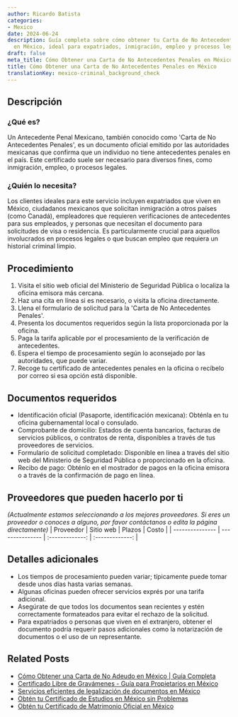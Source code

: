 ```yaml
---
author: Ricardo Batista
categories:
- Mexico
date: 2024-06-24
description: Guía completa sobre cómo obtener tu Carta de No Antecedentes Penales
  en México, ideal para expatriados, inmigración, empleo y procesos legales.
draft: false
meta_title: Cómo Obtener una Carta de No Antecedentes Penales en México
title: Cómo Obtener una Carta de No Antecedentes Penales en México
translationKey: mexico-criminal_background_check
---
```



## Descripción
### ¿Qué es?
Un Antecedente Penal Mexicano, también conocido como 'Carta de No Antecedentes Penales', es un documento oficial emitido por las autoridades mexicanas que confirma que un individuo no tiene antecedentes penales en el país. Este certificado suele ser necesario para diversos fines, como inmigración, empleo, o procesos legales.

### ¿Quién lo necesita?
Los clientes ideales para este servicio incluyen expatriados que viven en México, ciudadanos mexicanos que solicitan inmigración a otros países (como Canadá), empleadores que requieren verificaciones de antecedentes para sus empleados, y personas que necesitan el documento para solicitudes de visa o residencia. Es particularmente crucial para aquellos involucrados en procesos legales o que buscan empleo que requiera un historial criminal limpio.

## Procedimiento

1. Visita el sitio web oficial del Ministerio de Seguridad Pública o localiza la oficina emisora más cercana.
2. Haz una cita en línea si es necesario, o visita la oficina directamente.
3. Llena el formulario de solicitud para la 'Carta de No Antecedentes Penales'.
4. Presenta los documentos requeridos según la lista proporcionada por la oficina.
5. Paga la tarifa aplicable por el procesamiento de la verificación de antecedentes.
6. Espera el tiempo de procesamiento según lo aconsejado por las autoridades, que puede variar.
7. Recoge tu certificado de antecedentes penales en la oficina o recíbelo por correo si esa opción está disponible.

## Documentos requeridos

- Identificación oficial (Pasaporte, identificación mexicana): Obténla en tu oficina gubernamental local o consulado.
- Comprobante de domicilio: Estados de cuenta bancarios, facturas de servicios públicos, o contratos de renta, disponibles a través de tus proveedores de servicios.
- Formulario de solicitud completado: Disponible en línea a través del sitio web del Ministerio de Seguridad Pública o proporcionado en la oficina.
- Recibo de pago: Obténlo en el mostrador de pagos en la oficina emisora o a través de la confirmación de pago en línea.

## Proveedores que pueden hacerlo por ti
_(Actualmente estamos seleccionando a los mejores proveedores. Si eres un proveedor o conoces a alguno, por favor contáctanos o edita la página directamente)_
| Proveedor        |     Sitio web     |     Plazos    |       Costo      |
| --------------- | --------------- |  :-------------: | :-------------: |

## Detalles adicionales

- Los tiempos de procesamiento pueden variar; típicamente puede tomar desde unos días hasta varias semanas.
- Algunas oficinas pueden ofrecer servicios exprés por una tarifa adicional.
- Asegúrate de que todos los documentos sean recientes y estén correctamente formateados para evitar el rechazo de la solicitud.
- Para expatriados o personas que viven en el extranjero, obtener el documento podría requerir pasos adicionales como la notarización de documentos o el uso de un representante.
## Related Posts

- [Cómo Obtener una Carta de No Adeudo en México | Guía Completa](https://tramitit.com/es/guides/mexico/certificado_de_no_adeudo/)
- [Certificado Libre de Gravámenes - Guía para Propietarios en México](https://tramitit.com/es/guides/mexico/certificado_de_libertad_de_gravamen/)
- [Servicios eficientes de legalización de documentos en México](https://tramitit.com/es/guides/mexico/legalizaci%C3%B3n_de_documentos/)
- [Obtén tu Certificado de Estudios en México sin Problemas](https://tramitit.com/es/guides/mexico/certificado_de_estudios/)
- [Obtén tu Certificado de Matrimonio Oficial en México](https://tramitit.com/es/guides/mexico/acta_de_matrimonio/)